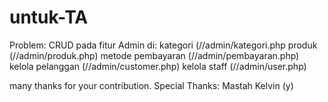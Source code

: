 # untuk-TA
Problem:
CRUD pada fitur Admin di:
kategori (//admin/kategori.php
produk (//admin/produk.php)
metode pembayaran (//admin/pembayaran.php)
kelola pelanggan (//admin/customer.php)
kelola staff (//admin/user.php)

many thanks for your contribution.
Special Thanks: Mastah Kelvin (y)

